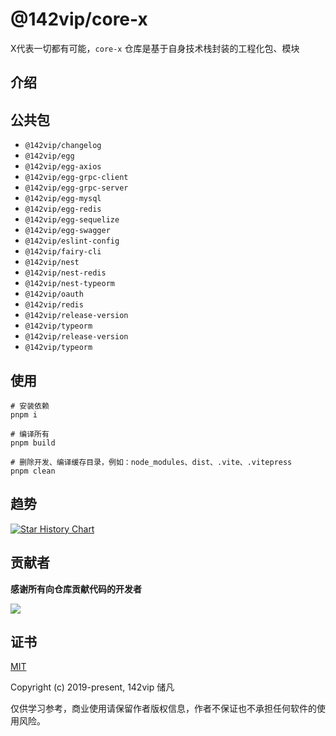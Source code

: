 # @142vip/core-x

X代表一切都有可能，`core-x` 仓库是基于自身技术栈封装的工程化包、模块

## 介绍

## 公共包

- `@142vip/changelog`
- `@142vip/egg`
- `@142vip/egg-axios`
- `@142vip/egg-grpc-client`
- `@142vip/egg-grpc-server`
- `@142vip/egg-mysql`
- `@142vip/egg-redis`
- `@142vip/egg-sequelize`
- `@142vip/egg-swagger`
- `@142vip/eslint-config`
- `@142vip/fairy-cli`
- `@142vip/nest`
- `@142vip/nest-redis`
- `@142vip/nest-typeorm`
- `@142vip/oauth`
- `@142vip/redis`
- `@142vip/release-version`
- `@142vip/typeorm`
- `@142vip/release-version`
- `@142vip/typeorm`

## 使用

```shell
# 安装依赖
pnpm i

# 编译所有
pnpm build

# 删除开发、编译缓存目录，例如：node_modules、dist、.vite、.vitepress
pnpm clean
```

## 趋势

<a href="https://star-history.com/#142vip/core-x&Date">
  <picture>
    <source media="(prefers-color-scheme: dark)" srcset="https://api.star-history.com/svg?repos=142vip/core-x&type=Date&theme=dark" />
    <source media="(prefers-color-scheme: light)" srcset="https://api.star-history.com/svg?repos=142vip/core-x&type=Date" />
    <img alt="Star History Chart" src="https://api.star-history.com/svg?repos=142vip/core-x&type=Date" />
  </picture>
</a>

## 贡献者

**感谢所有向仓库贡献代码的开发者**

<a href="https://github.com/142vip/core-x/graphs/contributors">
  <img src="https://contrib.rocks/image?repo=142vip/core-x" />
</a>

## 证书

[MIT](https://opensource.org/license/MIT)

Copyright (c) 2019-present, 142vip 储凡

仅供学习参考，商业使用请保留作者版权信息，作者不保证也不承担任何软件的使用风险。
